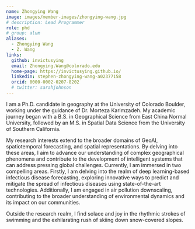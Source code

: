 ```yaml
---
name: Zhongying Wang
image: images/member-images/zhongying-wang.jpg
# description: Lead Programmer
role: phd
# group: alum
aliases:
  - Zhongying Wang
  - Z. Wang
links:
  github: invictusying
  email: Zhongying.Wang@colorado.edu
  home-page: https://invictusying.github.io/
  linkedin: stephen-zhongying-wang-a02377158
  orcid: 0000-0002-0207-8202
  # twitter: sarahjohnson
---
```


I am  a Ph.D. candidate in geography at the University of Colorado Boulder, working under the guidance of Dr. Morteza Karimzadeh. My academic journey began with a B.S. in Geographical Science from East China Normal University, followed by an M.S. in Spatial Data Science from the University of Southern California.

My research interests extend to the broader domains of GeoAI, spatiotemporal forecasting, and spatial representations. By delving into these areas, I aim to advance our understanding of complex geographical phenomena and contribute to the development of intelligent systems that can address pressing global challenges. Currently, I am immersed in two compelling areas. Firstly, I am delving into the realm of deep learning-based infectious disease forecasting, exploring innovative ways to predict and mitigate the spread of infectious diseases using state-of-the-art technologies. Additionally, I am engaged in air pollution downscaling, contributing to the broader understanding of environmental dynamics and its impact on our communities.

Outside the research realm, I find solace and joy in the rhythmic strokes of swimming and the exhilarating rush of skiing down snow-covered slopes.